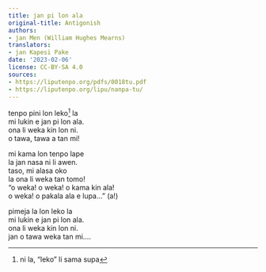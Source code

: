 ```yaml
---
title: jan pi lon ala
original-title: Antigonish
authors:
- jan Men (William Hughes Mearns)
translators:
- jan Kapesi Pake
date: '2023-02-06'
license: CC-BY-SA 4.0
sources:
- https://liputenpo.org/pdfs/0018tu.pdf
- https://liputenpo.org/lipu/nanpa-tu/
---
```


tenpo pini lon leko[^1] la  
mi lukin e jan pi lon ala.  
ona li weka kin lon ni.  
o tawa, tawa a tan mi!

mi kama lon tenpo lape  
la jan nasa ni li awen.  
taso, mi alasa oko  
la ona li weka tan tomo!  
“o weka! o weka! o kama kin ala!  
o weka! o pakala ala e lupa…” (a!)

pimeja la lon leko la  
mi lukin e jan pi lon ala.  
ona li weka kin lon ni.  
jan o tawa weka tan mi….  

[^1]: ni la, “leko” li sama supa